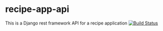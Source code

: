 # recipe-app-api
This is a Django rest framework API for a recipe application [![Build Status](https://travis-ci.org/josekang/recipe-app-api.svg?branch=master)](https://travis-ci.org/josekang/recipe-app-api)
